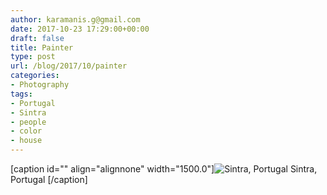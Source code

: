 ```yaml
---
author: karamanis.g@gmail.com
date: 2017-10-23 17:29:00+00:00
draft: false
title: Painter
type: post
url: /blog/2017/10/painter
categories:
- Photography
tags:
- Portugal
- Sintra
- people
- color
- house
---
```


[caption id="" align="alignnone" width="1500.0"]![ Sintra, Portugal ](/images/2017-10-23-201710painter/1.+20140520-R0002760.jpg)
 Sintra, Portugal [/caption]
